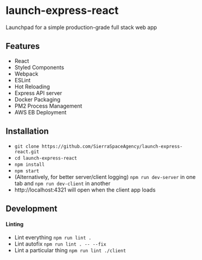 # launch-express-react

Launchpad for a simple production-grade full stack web app

## Features

* React
* Styled Components
* Webpack
* ESLint
* Hot Reloading
* Express API server
* Docker Packaging
* PM2 Process Management
* AWS EB Deployment

## Installation

* `git clone https://github.com/SierraSpaceAgency/launch-express-react.git`
* `cd launch-express-react`
* `npm install`
* `npm start` 
* (Alternatively, for better server/client logging) `npm run dev-server` in one tab and `npm run dev-client` in another
* http://localhost:4321 will open when the client app loads

## Development
#### Linting
* Lint everything `npm run lint .`
* Lint autofix `npm run lint . -- --fix`
* Lint a particular thing `npm run lint ./client`